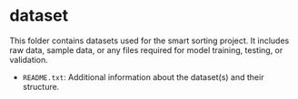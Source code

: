# dataset

This folder contains datasets used for the smart sorting project. It includes raw data, sample data, or any files required for model training, testing, or validation.

- `README.txt`: Additional information about the dataset(s) and their structure.
